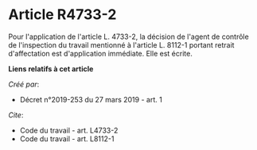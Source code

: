 # Article R4733-2

Pour l'application de l'article L. 4733-2, la décision de l'agent de contrôle de l'inspection du travail mentionné à
l'article L. 8112-1 portant retrait d'affectation est d'application immédiate. Elle est écrite.

**Liens relatifs à cet article**

_Créé par_:

  - Décret n°2019-253 du 27 mars 2019 - art. 1

_Cite_:

  - Code du travail - art. L4733-2
  - Code du travail - art. L8112-1

